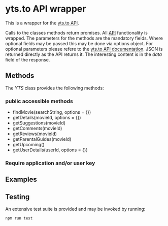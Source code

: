 # yts.to API wrapper
This is a wrapper for the [yts.to API](https://yts.to/api).

Calls to the classes methods return promises. All [API](https://yts.to/api) functionality is wrapped.
The parameters for the methods are the mandatory fields. Where optional fields may be passed this may be done via options object. For optional parameters please refere to the [yts.to API documentation](https://yts.to/api). JSON is returned directly as the API returns it. The interesting content is in the *data* field of the response.

## Methods
The *YTS* class provides the following methods:

### public accessible methods
* findMovie(searchString, options = {})
* getDetails(movieId, options = {})
* getSuggestions(movieId)
* getComments(movieId)
* getReviews(movieId)
* getParentalGuides(movieId)
* getUpcoming()
* getUserDetails(userId, options = {})

### Require application and/or user key

## Examples

## Testing
An extensive test suite is provided and may be invoked by running:

    npm run test
